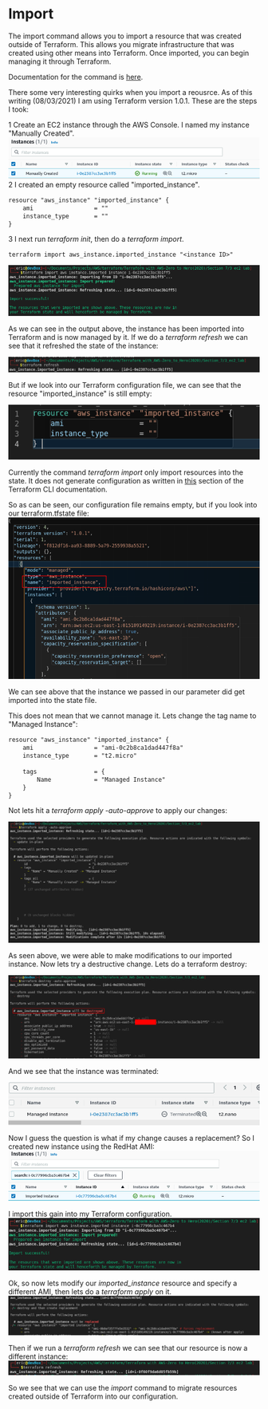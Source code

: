 # Import  

The import command allows you to import a resource that was created outside of Terraform. This allows you migrate infrastructure that was created using other means into Terraform. Once imported, you can begin managing it through Terraform.  

Documentation for the command is [here](https://www.terraform.io/docs/cli/commands/import.html).  

There some very interesting quirks when you import a reousrce. As of this writing (08/03/2021) I am using Terraform version 1.0.1. These are the steps I took:  

1 Create an EC2 instance through the AWS Console. I named my instance "Manually Created".
![Manually Created Instance](screenshots/section_7_console_created.png)
2 I created an empty resource called "imported_instance".  
```
resource "aws_instance" "imported_instance" {
    ami                 = ""
    instance_type       = ""  
}   
```
3 I next run _terraform init_, then do a _terraform import_.  
```
terraform import aws_instance.imported_instance "<instance ID>"  
```
![Terraform Import Output](screenshots/section_7_terraform_import_output.png)  

As we can see in the output above, the instance has been imported into Terraform and is now managed by it. If we do a _terraform refresh_ we can see that it refreshed the state of the instance:  

![Terraform Refresh](screenshots/section_7_terraform_refresh.png)  

But if we look into our Terraform configuration file, we can see that the resource "imported_instance" is still empty:  

![Empty Resource](screenshots/section_7_empty_ec2_tf.png)

Currently the command _terraform import_ only import resources into the state. It does not generate configuration as written in [this](https://www.terraform.io/docs/cli/import/index.html) section of the Terraform CLI documentation.  

So as can be seen, our configuration file remains empty, but if you look into our terraform.tfstate file:  
![Terraform TFState](screenshots/section_7_terraform_tfstate.png)  

We can see above that the instance we passed in our parameter did get imported into the state file.  

This does not mean that we cannot manage it. Lets change the tag name to "Managed Instance":  
```
resource "aws_instance" "imported_instance" {
    ami                 = "ami-0c2b8ca1dad447f8a"
    instance_type       = "t2.micro"

    tags                = {
        Name            = "Managed Instance"
    }  
}  
```

Not lets hit a _terraform apply -auto-approve_ to apply our changes:  

![Modify Tags](screenshots/section_7_modify_tag.png)

As seen above, we were able to make modifications to our imported instance. Now lets try a destructive change. Lets do a terraform destroy:

![Terraform Destroy](screenshots/section_7_terraform_destroy.png)

And we see that the instance was terminated:  

![Terminated Instance](screenshots/section_7_aws_console_terminated.png)

Now I guess the question is what if my change causes a replacement? So I created new instance using the RedHat AMI:  
![Red Hat Instance](screenshots/section_7_new_imported_instance.png)  

I import this gain into my Terraform configuration.  
![Terraform Import Again](screenshots/section_7_new_imported_instance_output.png)  

Ok, so now lets modify our _imported_instance_ resource and specify a different AMI, then lets do a _terraform apply_ on it.  
![Changing AMI](screenshots/section_7_replaced_instance.png)  

Then if we run a _terraform refresh_ we can see that our resource is now a different instance:  
![New Instance](screenshots/section_7_replaced_instance_id.png)  

So we see that we can use the _import_ command to migrate resources created outside of Terraform into our configuration.